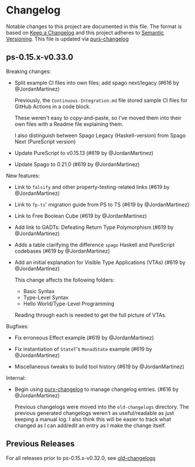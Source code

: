 # Changelog

Notable changes to this project are documented in this file. The format is based on [Keep a Changelog](https://keepachangelog.com/en/1.0.0/) and this project adheres to [Semantic Versioning](https://semver.org/spec/v2.0.0.html). This file is updated via [purs-changelog](https://github.com/JordanMartinez/purescript-up-changelog)

## ps-0.15.x-v0.33.0

Breaking changes:

* Split example CI files into own files; add spago next/legacy (#616 by @JordanMartinez)

  Previously, the `Continuous-Integration.md` file stored
  sample CI files for GitHub Actions in a code block.

  These weren't easy to copy-and-paste, so I've moved them
  into their own files with a Readme file explaining them.

  I also distinguish between Spago Legacy (Haskell-version)
  from Spago Next (PureScript version)

* Update PureScript to v0.15.13 (#619 by @JordanMartinez)

* Update Spago to 0.21.0 (#619 by @JordanMartinez)

New features:

* Link to `falsify` and other property-testing-related links (#619 by @JordanMartinez)

* Link to `fp-ts`' migration guide from PS to TS (#619 by @JordanMartinez)

* Link to Free Boolean Cube (#619 by @JordanMartinez)

* Add link to GADTs: Defeating Return Type Polymorphism (#619 by @JordanMartinez)

* Adds a table clarifying the difference `spago` Haskell and PureScript codebases (#619 by @JordanMartinez)

* Add an initial explanation for Visible Type Applications (VTAs) (#619 by @JordanMartinez)

  This change affects the following folders:
  - Basic Syntax
  - Type-Level Syntax
  - Hello World/Type-Level Programming

  Reading through each is needed to get the full picture of VTAs.

Bugfixes:

* Fix erroneous Effect example (#619 by @JordanMartinez)

* Fix instantiation of `StateT`'s `MonadState` example (#619 by @JordanMartinez)

* Miscellaneous tweaks to build tool history (#619 by @JordanMartinez)

Internal:

* Begin using [purs-changelog](https://github.com/purescript-contrib/purescript-up-changelog) to manage changelog entries. (#616 by @JordanMartinez)

  Previous changelogs were moved into the `old-changelogs` directory.
  The previous generated changelogs weren't as useful/readable as just
  keeping a manual log. I also think this will be easier to track what
  changed as I can add/edit an entry as I make the change itself.

## Previous Releases

For all releases prior to ps-0.15.x-v0.32.0, see [old-changelogs](https://github.com/JordanMartinez/purescript-jordans-reference/blob/latestRelease/old-changelogs)
